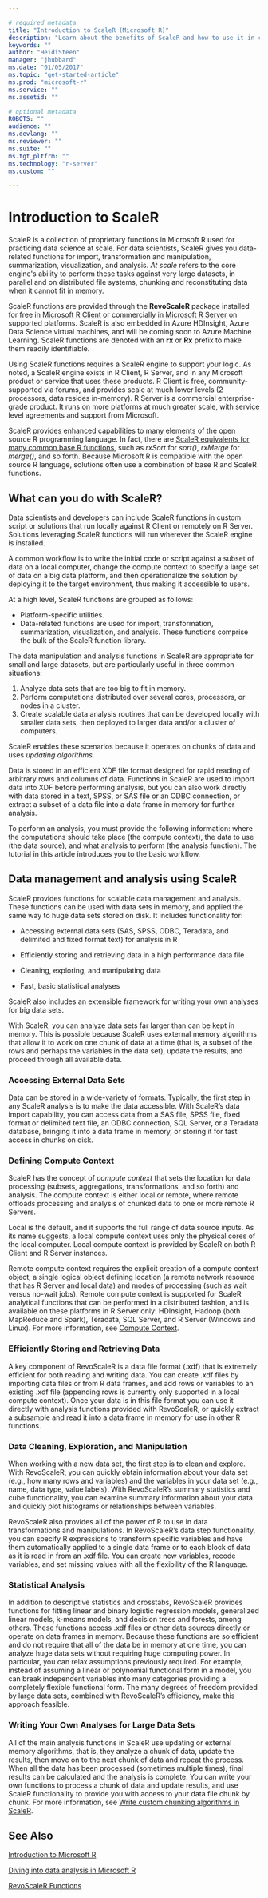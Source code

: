 ```yaml
---

# required metadata
title: "Introduction to ScaleR (Microsoft R)"
description: "Learn about the benefits of ScaleR and how to use it in custom script and code."
keywords: ""
author: "HeidiSteen"
manager: "jhubbard"
ms.date: "01/05/2017"
ms.topic: "get-started-article"
ms.prod: "microsoft-r"
ms.service: ""
ms.assetid: ""

# optional metadata
ROBOTS: ""
audience: ""
ms.devlang: ""
ms.reviewer: ""
ms.suite: ""
ms.tgt_pltfrm: ""
ms.technology: "r-server"
ms.custom: ""

---
```


# Introduction to ScaleR

ScaleR is a collection of proprietary functions in Microsoft R used for practicing data science at scale. For data scientists, ScaleR gives you data-related functions for import, transformation and manipulation, summarization, visualization, and analysis. *At scale* refers to the core engine's ability to perform these tasks against very large datasets, in parallel and on distributed file systems, chunking and reconstituting data when it cannot fit in memory.

ScaleR functions are provided through the **RevoScaleR** package installed for free in [Microsoft R Client](r-client.md) or commercially in [Microsoft R Server](rserver.md) on supported platforms. ScaleR is also embedded in Azure HDInsight, Azure Data Science virtual machines, and will be coming soon to Azure Machine Learning. ScaleR functions are denoted with an **rx** or **Rx** prefix to make them readily identifiable.

Using ScaleR functions requires a ScaleR engine to support your logic. As noted, a ScaleR engine exists in R Client, R Server, and in any Microsoft product or service that uses these products. R Client is free, community-supported via forums, and provides scale at much lower levels (2 processors, data resides in-memory). R Server is a commercial enterprise-grade product. It runs on more platforms at much greater scale, with service level agreements and support from Microsoft.

ScaleR provides enhanced capabilities to many elements of the open source R programming language. In fact, there are [ScaleR equivalents for many common base R functions](scaler/compare-base-r-scaler-functions.md), such as *rxSort* for *sort()*, *rxMerge* for *merge()*, and so forth. Because Microsoft R is compatible with the open source R language, solutions often use a combination of base R and ScaleR functions.

## What can you do with ScaleR?

Data scientists and developers can include ScaleR functions in custom script or solutions that run locally against R Client or remotely on R Server. Solutions leveraging ScaleR functions will run wherever the ScaleR engine is installed.

A common workflow is to write the initial code or script against a subset of data on a local computer, change the compute context to specify a large set of data on a big data platform, and then operationalize the solution by deploying it to the target environment, thus making it accessible to users.

At a high level, ScaleR functions are grouped as follows:

* Platform-specific utilities.
* Data-related functions are used for import, transformation, summarization, visualization, and analysis. These functions comprise the bulk of the ScaleR function library.

The data manipulation and analysis functions in ScaleR are appropriate for small and large datasets, but are particularly useful in three common situations:

1. Analyze data sets that are too big to fit in memory.
2. Perform computations distributed over several cores, processors, or nodes in a cluster.
3. Create scalable data analysis routines that can be developed locally with smaller data sets, then deployed to larger data and/or a cluster of computers.

ScaleR enables these scenarios because it operates on chunks of data and uses *updating algorithms*.

Data is stored in an efficient XDF file format designed for rapid reading of arbitrary rows and columns of data. Functions in ScaleR are used to import data into XDF before performing analysis, but you can also work directly with data stored in a text, SPSS, or SAS file or an ODBC connection, or extract a subset of a data file into a data frame in memory for further analysis.

To perform an analysis, you must provide the following information: where the computations should take place (the compute context), the data to use (the data source), and what analysis to perform (the analysis function). The tutorial in this article introduces you to the basic workflow.

## Data management and analysis using ScaleR

ScaleR provides functions for scalable data management and analysis. These functions can be used with data sets in memory, and applied the same way to huge data sets stored on disk. It includes functionality for:

- Accessing external data sets (SAS, SPSS, ODBC, Teradata, and delimited and fixed format text) for analysis in R

- Efficiently storing and retrieving data in a high performance data file

- Cleaning, exploring, and manipulating data

- Fast, basic statistical analyses

ScaleR also includes an extensible framework for writing your own analyses for big data sets.

With ScaleR, you can analyze data sets far larger than can be kept in memory. This is possible because ScaleR uses external memory algorithms that allow it to work on one chunk of data at a time (that is, a subset of the rows and perhaps the variables in the data set), update the results, and proceed through all available data.

### Accessing External Data Sets

Data can be stored in a wide-variety of formats. Typically, the first step in any ScaleR analysis is to make the data accessible. With ScaleR’s data import capability, you can access data from a SAS file, SPSS file, fixed format or delimited text file, an ODBC connection, SQL Server, or a Teradata database, bringing it into a data frame in memory, or storing it for fast access in chunks on disk.

<a name="compute-context"></a>
### Defining Compute Context

ScaleR has the concept of *compute context* that sets the location for data processing (subsets, aggregations, transformations, and so forth) and analysis. The compute context is either local or remote, where remote offloads processing and analysis of chunked data to one or more remote R Servers.

Local is the default, and it supports the full range of data source inputs. As its name suggests, a local compute context uses only the physical cores of the local computer. Local compute context is provided by ScaleR on both R Client and R Server instances.

Remote compute context requires the explicit creation of a compute context object, a single logical object defining location (a remote network resource that has R Server and local data) and modes of processing (such as wait versus no-wait jobs). Remote compute context is supported for ScaleR analytical functions that can be performed in a distributed fashion, and is available on these platforms in R Server only: HDInsight, Hadoop (both MapReduce and Spark), Teradata, SQL Server, and R Server (Windows and Linux). For more information, see [Compute Context](scaler-user-guide-introduction.md#compute-context).

### Efficiently Storing and Retrieving Data

A key component of RevoScaleR is a data file format (.xdf) that is extremely efficient for both reading and writing data. You can create .xdf files by importing data files or from R data frames, and add rows or variables to an existing .xdf file (appending rows is currently only supported in a local compute context). Once your data is in this file format you can use it directly with analysis functions provided with RevoScaleR, or quickly extract a subsample and read it into a data frame in memory for use in other R functions.

### Data Cleaning, Exploration, and Manipulation

When working with a new data set, the first step is to clean and explore. With RevoScaleR, you can quickly obtain information about your data set (e.g., how many rows and variables) and the variables in your data set (e.g., name, data type, value labels). With RevoScaleR’s summary statistics and cube functionality, you can examine summary information about your data and quickly plot histograms or relationships between variables.

RevoScaleR also provides all of the power of R to use in data transformations and manipulations. In RevoScaleR’s data step functionality, you can specify R expressions to transform specific variables and have them automatically applied to a single data frame or to each block of data as it is read in from an .xdf file. You can create new variables, recode variables, and set missing values with all the flexibility of the R language.

### Statistical Analysis

In addition to descriptive statistics and crosstabs, RevoScaleR provides functions for fitting linear and binary logistic regression models, generalized linear models, k-means models, and decision trees and forests, among others. These functions access .xdf files or other data sources directly or operate on data frames in memory. Because these functions are so efficient and do not require that all of the data be in memory at one time, you can analyze huge data sets without requiring huge computing power. In particular, you can relax assumptions previously required. For example, instead of assuming a linear or polynomial functional form in a model, you can break independent variables into many categories providing a completely flexible functional form. The many degrees of freedom provided by large data sets, combined with RevoScaleR’s efficiency, make this approach feasible.

### Writing Your Own Analyses for Large Data Sets

All of the main analysis functions in ScaleR use updating or external memory algorithms, that is, they analyze a chunk of data, update the results, then move on to the next chunk of data and repeat the process. When all the data has been processed (sometimes multiple times), final results can be calculated and the analysis is complete. You can write your own functions to process a chunk of data and update results, and use ScaleR functionality to provide you with access to your data file chunk by chunk. For more information, see [Write custom chunking algorithms in ScaleR](scaler-getting-started-4-write-chunking-algorithms.md).

## See Also

[Introduction to Microsoft R](microsoft-r-getting-started.md)

[Diving into data analysis in Microsoft R](data-analysis-in-microsoft-r.md)

[RevoScaleR Functions](scaler/scaler.md)
